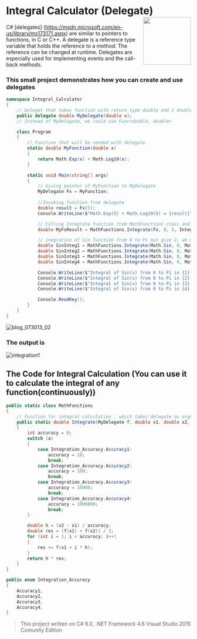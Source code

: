 # Integral Calculator (Delegate) <img src="https://cloud.githubusercontent.com/assets/24522089/21962098/41a510c8-db36-11e6-95ef-eb392a0a1919.png" align="right" width="130px" height="130px" /> 

C# [delegates] (https://msdn.microsoft.com/en-us/library/ms173171.aspx) are similar to pointers to functions, in C or C++. A delegate is a reference type variable that holds the reference to a method. The reference can be changed at runtime. Delegates are especially used for implementing events and the call-back methods.

### This small project demonstrates how you can create and use delegates

```c#
namespace Integral_Calculator
{
    // Delegat that takes function with return type double and 1 double argument 
    public delegate double MyDelegate(double x);
    // Instead of MyDelegate, we could use Func<double, double>

    class Program
    {
        // Function that will be sended with delegate
        static double MyFunction(double x)
        {
            return Math.Exp(x) + Math.Log10(x);
        }

        static void Main(string[] args)
        {
            // Giving pointer of MyFunction to MyDelegate 
            MyDelegate Fx = MyFunction;
            
            //Invoking function from delegate
            double result = Fx(5);
            Console.WriteLine($"Math.Exp(5) + Math.Log10(5) = {result}");

            // Calling Integrate function from MathFunctions class and sending Myfunction with MyDelegate  to function Integrate 
            double MyFxResult = MathFunctions.Integrate(Fx, 0, 5, Integration_Accuracy.Accuracy2);

            // inegration of Sin function from 0 to Pi mut give 2, we use different accuracies to see the result
            double SinInteg1 = MathFunctions.Integrate(Math.Sin, 0, Math.PI, Integration_Accuracy.Accuracy1);
            double SinInteg2 = MathFunctions.Integrate(Math.Sin, 0, Math.PI, Integration_Accuracy.Accuracy2);
            double SinInteg3 = MathFunctions.Integrate(Math.Sin, 0, Math.PI, Integration_Accuracy.Accuracy3);
            double SinInteg4 = MathFunctions.Integrate(Math.Sin, 0, Math.PI, Integration_Accuracy.Accuracy4);

            Console.WriteLine($"Integral of Sin(x) from 0 to Pi in {1}- accuracy is {SinInteg1}");
            Console.WriteLine($"Integral of Sin(x) from 0 to Pi in {2}- accuracy is {SinInteg2}");
            Console.WriteLine($"Integral of Sin(x) from 0 to Pi in {3}- accuracy is {SinInteg3}");
            Console.WriteLine($"Integral of Sin(x) from 0 to Pi in {4}- accuracy is {SinInteg4}");

            Console.ReadKey();
        }
    }
}


```

![blog_073013_02](https://cloud.githubusercontent.com/assets/24522089/22183885/a4bdbd58-e0e1-11e6-972a-f62e4413492c.jpg)

### The output is

![integration1](https://cloud.githubusercontent.com/assets/24522089/22184491/f048c876-e0eb-11e6-8795-24f47406c05f.PNG)

## The Code for Integral Calculation (You can use it to calculate the integral of any  function(continuously))

```c#
public static class MathFunctions
{
    // Function for integral calculation , which takes delegate as argument
    public static double Integrate(MyDelegate f, double x1, double x2, Integration_Accuracy a)
    {
        int accuracy = 0;
        switch (a)
        {
            case Integration_Accuracy.Accuracy1:
                accuracy = 10;
                break;
            case Integration_Accuracy.Accuracy2:
                accuracy = 100;
                break;
            case Integration_Accuracy.Accuracy3:
                accuracy = 10000;
                break;
            case Integration_Accuracy.Accuracy4:
                accuracy = 1000000;
                break;
        }

        double h = (x2 - x1) / accuracy;
        double res = (f(x1) + f(x2)) / 2;
        for (int i = 1; i < accuracy; i++)
        {
            res += f(x1 + i * h);
        }
        return h * res;
    }
}

public enum Integration_Accuracy
{
    Accuracy1,
    Accuracy2,
    Accuracy3,
    Accuracy4,
}
```


> This project written on C# 6.0, .NET Framework 4.6 Visual Studio 2015 Comunity Edition
